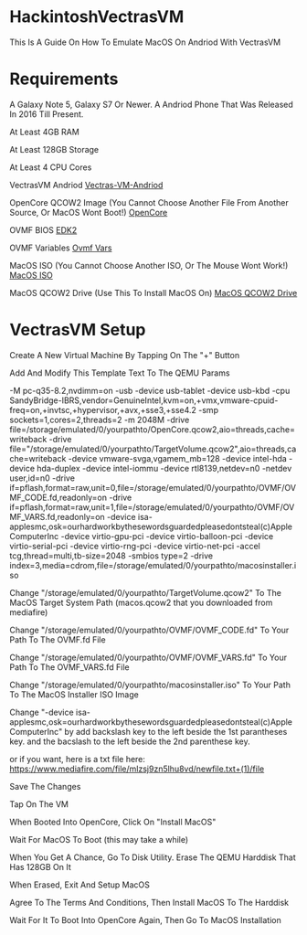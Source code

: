 # HackintoshVectrasVM
This Is A Guide On How To Emulate MacOS On Andriod With VectrasVM
# Requirements
A Galaxy Note 5, Galaxy S7 Or Newer. A Andriod Phone That Was Released In 2016 Till Present.

At Least 4GB RAM

At Least 128GB Storage

At Least 4 CPU Cores

VectrasVM Andriod [Vectras-VM-Andriod](https://github.com/xoureldeen/Vectras-VM-Android/releases/tag/v2.9.5)

OpenCore QCOW2 Image (You Cannot Choose Another File From Another Source, Or MacOS Wont Boot!) [OpenCore](https://github.com/Coopydood/ultimate-macOS-KVM/blob/main/resources/oc_store/compat_new/OpenCore.qcow2)

OVMF BIOS [EDK2](https://github.com/clearlinux/common/blob/master/OVMF.fd)

OVMF Variables [Ovmf Vars](https://github.com/clearlinux/common/blob/master/OVMF_VARS.fd)

MacOS ISO (You Cannot Choose Another ISO, Or The Mouse Wont Work!) [MacOS ISO](https://archive.org/details/macos-collection)

MacOS QCOW2 Drive (Use This To Install MacOS On) [MacOS QCOW2 Drive](https://www.mediafire.com/file/gz9ordqm51a7v8p/macos.qcow2/file)

# VectrasVM Setup

Create A New Virtual Machine By Tapping On The "+" Button

Add And Modify This Template Text To The QEMU Params

-M pc-q35-8.2,nvdimm=on -usb -device usb-tablet -device usb-kbd -cpu SandyBridge-IBRS,vendor=GenuineIntel,kvm=on,+vmx,vmware-cpuid-freq=on,+invtsc,+hypervisor,+avx,+sse3,+sse4.2 -smp sockets=1,cores=2,threads=2 -m 2048M -drive file=/storage/emulated/0/yourpathto/OpenCore.qcow2,aio=threads,cache=writeback -drive file="/storage/emulated/0/yourpathto/TargetVolume.qcow2",aio=threads,cache=writeback -device vmware-svga,vgamem_mb=128 -device intel-hda -device hda-duplex -device intel-iommu -device rtl8139,netdev=n0 -netdev user,id=n0 -drive if=pflash,format=raw,unit=0,file=/storage/emulated/0/yourpathto/OVMF/OVMF_CODE.fd,readonly=on -drive if=pflash,format=raw,unit=1,file=/storage/emulated/0/yourpathto/OVMF/OVMF_VARS.fd,readonly=on -device isa-applesmc,osk=ourhardworkbythesewordsguardedpleasedontsteal\(c\)AppleComputerInc -device virtio-gpu-pci -device virtio-balloon-pci -device virtio-serial-pci -device virtio-rng-pci -device virtio-net-pci -accel tcg,thread=multi,tb-size=2048 -smbios type=2 -drive index=3,media=cdrom,file=/storage/emulated/0/yourpathto/macosinstaller.iso

Change "/storage/emulated/0/yourpathto/TargetVolume.qcow2" To The MacOS Target System Path (macos.qcow2 that you downloaded from mediafire)

Change "/storage/emulated/0/yourpathto/OVMF/OVMF_CODE.fd" To Your Path To The OVMF.fd File

Change "/storage/emulated/0/yourpathto/OVMF/OVMF_VARS.fd" To Your Path To The OVMF_VARS.fd File

Change "/storage/emulated/0/yourpathto/macosinstaller.iso" To Your Path To The MacOS Installer ISO Image

Change "-device isa-applesmc,osk=ourhardworkbythesewordsguardedpleasedontsteal\(c\)AppleComputerInc" by add backslash key to the left beside the 1st parantheses key. and the bacslash to the left beside the 2nd parenthese key.

or if you want, here is a txt file here: https://www.mediafire.com/file/mlzsj9zn5lhu8vd/newfile.txt+(1)/file

Save The Changes

Tap On The VM

When Booted Into OpenCore, Click On "Install MacOS"

Wait For MacOS To Boot (this may take a while)

When You Get A Chance, Go To Disk Utility. Erase The QEMU Harddisk That Has 128GB On It

When Erased, Exit And Setup MacOS

Agree To The Terms And Conditions, Then Install MacOS To The Harddisk

Wait For It To Boot Into OpenCore Again, Then Go To MacOS Installation
